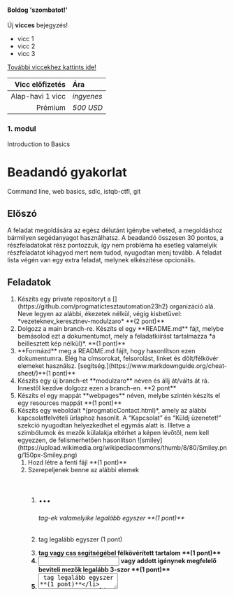 #### Boldog 'szombatot!'
Új **vicces** bejegyzés!

- vicc 1
- vicc 2
- vicc 3

[További viccekhez kattints ide!](https://www.google.com)

| Vicc előfizetés | Ára |
| ---------------:|:-----|
| Alap-havi 1 vicc | *ingyenes* |
| Prémium | *500 USD* |

### 1. modul
Introduction to Basics
# Beadandó gyakorlat
Command line, web basics, sdlc, istqb-ctfl, git
## Előszó
A feladat megoldására az egész délutánt igénybe veheted, a megoldáshoz bármilyen segédanyagot használhatsz. A beadandó összesen 30 pontos, a részfeladatokat rész pontozzuk, így nem probléma ha esetleg valamelyik részfeladatot kihagyod mert nem tudod, nyugodtan menj tovább. A feladat lista végén van egy extra feladat, melynek elkészítése opcionális.
## Feladatok

<ol>
<li>Készíts egy private repositoryt a 
[](https://github.com/progmatictesztautomation23h2)
organizáció alá. Neve legyen az alábbi, ékezetek nélkül, végig kisbetűvel: *vezeteknev_keresztnev-modulzaro*  **(2 pont)**</li>
<li>Dolgozz a main branch-re. Készíts el egy **README.md** fájt, melybe bemásolod ezt a dokumentumot, mely a feladatkiírást tartalmazza *a beillesztett kép nélkül)*. **(1 pont)**</li>
<li>**Formázd** meg a README.md fájlt, hogy hasonlítson ezen dokumentumra. Elég ha címsorokat, felsorolást, linket és dőlt/félkövér elemeket használsz. [segítség.](https://www.markdownguide.org/cheat-sheet/)**(1 pont)**</li>
<li>Készíts egy új branch-et **modulzaro** néven és állj át/válts át rá. Innestől kezdve dolgozz ezen a branch-en. **2 pont**</li>
<li>Készíts el egy mappát **webpages** néven, melybe szintén készíts el egy resources mappát **(1 pont)**</li>
<li>Készíts egy weboldalt *(progmaticContact.html)*, amely az alábbi kapcsolatfelvételi űrlaphoz hasonlít. A “Kapcsolat” és “Küldj üzenetet!” szekció nyugodtan helyezkedhet el egymás alatt is. Illetve a szimbólumok és mezők külalakja eltérhet a képen lévőtől, nem kell egyezzen, de felismerhetően hasonlítson ![smiley](https://upload.wikimedia.org/wikipediacommons/thumb/8/80/Smiley.png/150px-Smiley.png)
      <ol>
		<li>Hozd létre a fenti fájl **(1 pont)**</li>
		<li>Szerepeljenek benne az alábbi elemek 
			<ol/>
				<li><h1>...<h6> tag-ek valamelyike legalább egyszer **(1 pont)**</li>
				<li><p> tag legalább egyszer (1 pont)</li>
				<li><strong> tag vagy css segítségébel félkövérített tartalom **(1 pont)**</li>
				<li><input type=”text”> vagy addott igénynek megfelelő beviteli mezők legalább 3-szor **(1 pont)**</li>
				<li><textarea> tag legalább egyszer **(1 pont)**</li>
				<li><input type=”submit”> tag legalább egyszer **(1 pont)**</li>
				<li>3 kép a megfelelő méretben a telefonszámhoz, emailhez, címhez a resources mappából használva **(1 pont)**</li>
				<li>a cím előtti kép kattintható és kattintás hatására betölti új lapon a Google Maps-ot a szükséges címmel **(2 pont)**</li>
			</ol>
		</li>
		<li>A “KÜLDÉS” gombra kattintva navigáljon el egy másik oldalra (progmaticContactConfirmation.html), melyen egy “Köszönjük megkeresését, kollégáink hamarosan felveszik Önnel a kapcsolatot!” szöveg szerepel. **(2 pont)**
			<ol>
				<li>Ezen oldalon szerepeljenek az alábbi elemek
				<ol>
					<li><h1> tag-ek segítségével a címsor **(1 pont)**</li>
					<li>letöltött tetszőleges háttérkép alkalmazása, mely a resources könyvtárba került letöltésre **(1 pont)**</li>
				</ol>
				</li>
			</ol>
		</li>
		</li>CSS beállításokkal formázd meg az oldalakat **(1 pont)**<li>
		</li>A CSS beállításokat rakd külön, progmatic.css fájlba és hivatkozz rá a html fájlban **(1 pont)**</li>
	</ol>		
</li>
<li>Tegyük fel, hogy a fejlesztési vezető kitalálta, hogy a weboldal jelenlegi struktúráján még lehetne javítani, és készüljön egy kezdőlap (*index.html*), ahol egy üdvözlőszöveg és egy gomb található. A gombra való kattintásra átnavigál a weboldal a progmaticContact.html oldalra.
	<ol> 
		<li>index.html néven a kezdőlap létrehozása **(0.5 pont)**</li>
		<li>szerepel egy h1-es tag-ek között  lévő  “Üdvözlünk a Progmatic-nál” szöveg és egy gomb “Kapcsolatfelvétel” felirattal **(0.5 pont)**</li>
		<li>tetszőleges háttérkép alkalmazása **(0.5 pont)**</li>
		<li>navigálás működik a gombra kattintva  **(0.5 pont)**</li>
	</ol>
</li>
<li>A webalkalmazás minden oldalán szerepel a Progmatic logo-ja, mely kattintható és kattintás hatására a kezdőlap, az index.html töltődik be.**(1 pont)**</li>
<li>Töltsd fel a branch-edre a munkádat és ellenőrizd le a github.com felületen, hogy látod-e. **(2 pont)**</li>
<li>A kód jól szervezett, a weboldal és a README.md esztétikus **(2 pont)**</li>
<li>(Extra szorgalmi pont) Easter egg beépítése a weboldalba, valamint leírás hozzáadása a README.md-be, hogy hogyan érjük el. **(1 pont)**</li>
</ol>
</li>

 

